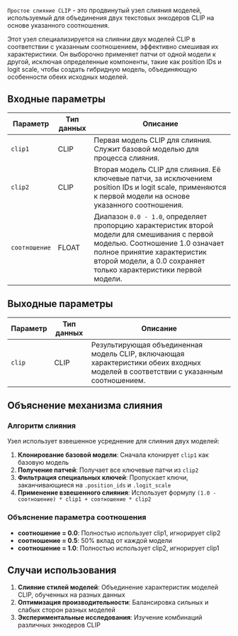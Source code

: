 `Простое слияние CLIP` - это продвинутый узел слияния моделей, используемый для объединения двух текстовых энкодеров CLIP на основе указанного соотношения.

Этот узел специализируется на слиянии двух моделей CLIP в соответствии с указанным соотношением, эффективно смешивая их характеристики. Он выборочно применяет патчи от одной модели к другой, исключая определенные компоненты, такие как position IDs и logit scale, чтобы создать гибридную модель, объединяющую особенности обеих исходных моделей.

## Входные параметры

| Параметр       | Тип данных | Описание |
|----------------|------------|----------|
| `clip1`        | CLIP       | Первая модель CLIP для слияния. Служит базовой моделью для процесса слияния. |
| `clip2`        | CLIP       | Вторая модель CLIP для слияния. Её ключевые патчи, за исключением position IDs и logit scale, применяются к первой модели на основе указанного соотношения. |
| `соотношение` | FLOAT      | Диапазон `0.0 - 1.0`, определяет пропорцию характеристик второй модели для смешивания с первой моделью. Соотношение 1.0 означает полное принятие характеристик второй модели, а 0.0 сохраняет только характеристики первой модели. |

## Выходные параметры

| Параметр | Тип данных | Описание |
|----------|------------|----------|
| `clip`   | CLIP       | Результирующая объединенная модель CLIP, включающая характеристики обеих входных моделей в соответствии с указанным соотношением. |

## Объяснение механизма слияния

### Алгоритм слияния

Узел использует взвешенное усреднение для слияния двух моделей:

1. **Клонирование базовой модели**: Сначала клонирует `clip1` как базовую модель
2. **Получение патчей**: Получает все ключевые патчи из `clip2`
3. **Фильтрация специальных ключей**: Пропускает ключи, заканчивающиеся на `.position_ids` и `.logit_scale`
4. **Применение взвешенного слияния**: Использует формулу `(1.0 - соотношение) * clip1 + соотношение * clip2`

### Объяснение параметра соотношения

- **соотношение = 0.0**: Полностью использует clip1, игнорирует clip2
- **соотношение = 0.5**: 50% вклад от каждой модели
- **соотношение = 1.0**: Полностью использует clip2, игнорирует clip1

## Случаи использования

1. **Слияние стилей моделей**: Объединение характеристик моделей CLIP, обученных на разных данных
2. **Оптимизация производительности**: Балансировка сильных и слабых сторон разных моделей
3. **Экспериментальные исследования**: Изучение комбинаций различных энкодеров CLIP
